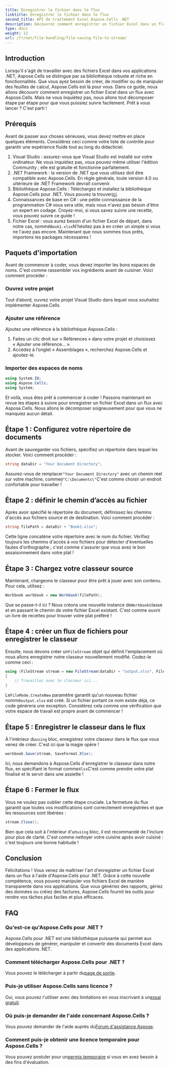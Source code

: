 ```yaml
---
title: Enregistrer le fichier dans le flux
linktitle: Enregistrer le fichier dans le flux
second_title: API de traitement Excel Aspose.Cells .NET
description: Découvrez comment enregistrer un fichier Excel dans un flux à l'aide d'Aspose.Cells pour .NET avec ce guide étape par étape rempli d'exemples.
type: docs
weight: 12
url: /fr/net/file-handling/file-saving-file-to-stream/
---
```

## Introduction
Lorsqu'il s'agit de travailler avec des fichiers Excel dans vos applications .NET, Aspose.Cells se distingue par sa bibliothèque robuste et riche en fonctionnalités. Que vous ayez besoin de créer, de modifier ou de manipuler des feuilles de calcul, Aspose.Cells est là pour vous. Dans ce guide, nous allons découvrir comment enregistrer un fichier Excel dans un flux avec Aspose.Cells. Mais ne vous inquiétez pas, nous allons tout décomposer étape par étape pour que vous puissiez suivre facilement. Prêt à vous lancer ? C'est parti !
## Prérequis
Avant de passer aux choses sérieuses, vous devez mettre en place quelques éléments. Considérez ceci comme votre liste de contrôle pour garantir une expérience fluide tout au long du didacticiel.
1. Visual Studio : assurez-vous que Visual Studio est installé sur votre ordinateur. Ne vous inquiétez pas, vous pouvez même utiliser l'édition Community ; elle est gratuite et fonctionne parfaitement.
2. .NET Framework : la version de .NET que vous utilisez doit être compatible avec Aspose.Cells. En règle générale, toute version 4.0 ou ultérieure de .NET Framework devrait convenir.
3. Bibliothèque Aspose.Cells : Téléchargez et installez la bibliothèque Aspose.Cells pour .NET. Vous pouvez la trouver[ici](https://releases.aspose.com/cells/net/). 
4. Connaissances de base en C# : une petite connaissance de la programmation C# vous sera utile, mais vous n'avez pas besoin d'être un expert en codage. Croyez-moi, si vous savez suivre une recette, vous pouvez suivre ce guide !
5.  Fichier Excel : vous aurez besoin d'un fichier Excel de départ, dans notre cas, nommé`Book1.xlsx`N'hésitez pas à en créer un simple si vous ne l'avez pas encore.
Maintenant que nous sommes tous prêts, importons les packages nécessaires !
## Paquets d'importation
Avant de commencer à coder, vous devez importer les bons espaces de noms. C'est comme rassembler vos ingrédients avant de cuisiner. Voici comment procéder :
### Ouvrez votre projet
Tout d’abord, ouvrez votre projet Visual Studio dans lequel vous souhaitez implémenter Aspose.Cells.
### Ajouter une référence
Ajoutez une référence à la bibliothèque Aspose.Cells :
1. Faites un clic droit sur « Références » dans votre projet et choisissez « Ajouter une référence… ».
2. Accédez à l’onglet « Assemblages », recherchez Aspose.Cells et ajoutez-le.
### Importer des espaces de noms
```csharp
using System.IO;
using Aspose.Cells;
using System;
```
Et voilà, vous êtes prêt à commencer à coder ! 
Passons maintenant en revue les étapes à suivre pour enregistrer un fichier Excel dans un flux avec Aspose.Cells. Nous allons le décomposer soigneusement pour que vous ne manquiez aucun détail.
## Étape 1 : Configurez votre répertoire de documents
Avant de sauvegarder vos fichiers, spécifiez un répertoire dans lequel les stocker. Voici comment procéder :
```csharp
string dataDir = "Your Document Directory";
```
 Assurez-vous de remplacer`"Your Document Directory"` avec un chemin réel sur votre machine, comme`@"C:\Documents\"`C'est comme choisir un endroit confortable pour travailler !
## Étape 2 : définir le chemin d’accès au fichier
Après avoir spécifié le répertoire du document, définissez les chemins d'accès aux fichiers source et de destination. Voici comment procéder :
```csharp
string filePath = dataDir + "Book1.xlsx";
```
Cette ligne concatène votre répertoire avec le nom du fichier. Vérifiez toujours les chemins d'accès à vos fichiers pour détecter d'éventuelles fautes d'orthographe ; c'est comme s'assurer que vous avez le bon assaisonnement dans votre plat !
## Étape 3 : Chargez votre classeur source
Maintenant, chargeons le classeur pour être prêt à jouer avec son contenu. Pour cela, utilisez :
```csharp
Workbook workbook = new Workbook(filePath);
```
 Que se passe-t-il ici ? Nous créons une nouvelle instance de`Workbook`classe et en passant le chemin de votre fichier Excel existant. C'est comme ouvrir un livre de recettes pour trouver votre plat préféré !
## Étape 4 : créer un flux de fichiers pour enregistrer le classeur
 Ensuite, nous devons créer un`FileStream` objet qui définit l'emplacement où nous allons enregistrer notre classeur nouvellement modifié. Codez-le comme ceci :
```csharp
using (FileStream stream = new FileStream(dataDir + "output.xlsx", FileMode.CreateNew))
{
    // Travaillez avec le classeur ici...
}
```
 Le`FileMode.CreateNew` paramètre garantit qu'un nouveau fichier nommé`output.xlsx` est créé. Si un fichier portant ce nom existe déjà, ce code génèrera une exception. Considérez cela comme une vérification que votre espace de travail est propre avant de commencer !
## Étape 5 : Enregistrer le classeur dans le flux
 À l'intérieur du`using` bloc, enregistrez votre classeur dans le flux que vous venez de créer. C'est ici que la magie opère !
```csharp
workbook.Save(stream, SaveFormat.Xlsx);
```
 Ici, nous demandons à Aspose.Cells d'enregistrer le classeur dans notre flux, en spécifiant le format comme`Xlsx`C'est comme prendre votre plat finalisé et le servir dans une assiette !
## Étape 6 : Fermer le flux
Vous ne voulez pas oublier cette étape cruciale. La fermeture du flux garantit que toutes vos modifications sont correctement enregistrées et que les ressources sont libérées :
```csharp
stream.Close();
```
 Bien que cela soit à l'intérieur d'un`using` bloc, il est recommandé de l'inclure pour plus de clarté. C'est comme nettoyer votre cuisine après avoir cuisiné : c'est toujours une bonne habitude !
## Conclusion
Félicitations ! Vous venez de maîtriser l'art d'enregistrer un fichier Excel dans un flux à l'aide d'Aspose.Cells pour .NET. Grâce à cette nouvelle compétence, vous pouvez manipuler vos fichiers Excel de manière transparente dans vos applications. Que vous génériez des rapports, gériez des données ou créiez des factures, Aspose.Cells fournit les outils pour rendre vos tâches plus faciles et plus efficaces.
## FAQ
### Qu'est-ce qu'Aspose.Cells pour .NET ?
Aspose.Cells pour .NET est une bibliothèque puissante qui permet aux développeurs de générer, manipuler et convertir des documents Excel dans des applications .NET.
### Comment télécharger Aspose.Cells pour .NET ?
 Vous pouvez le télécharger à partir du[page de sortie](https://releases.aspose.com/cells/net/).
### Puis-je utiliser Aspose.Cells sans licence ?
 Oui, vous pouvez l'utiliser avec des limitations en vous inscrivant à un[essai gratuit](https://releases.aspose.com/). 
### Où puis-je demander de l'aide concernant Aspose.Cells ?
 Vous pouvez demander de l'aide auprès du[Forum d'assistance Aspose](https://forum.aspose.com/c/cells/9).
### Comment puis-je obtenir une licence temporaire pour Aspose.Cells ?
 Vous pouvez postuler pour un[permis temporaire](https://purchase.aspose.com/temporary-license/) si vous en avez besoin à des fins d'évaluation.